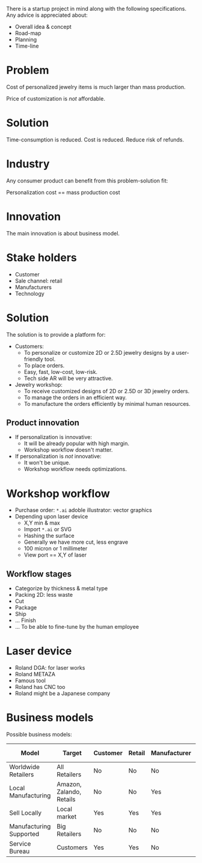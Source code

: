 There is a startup project in mind along with the following specifications. Any advice is appreciated about:

* Overall idea & concept
* Road-map
* Planning
* Time-line

# Problem

Cost of personalized jewelry items is much larger than mass production.

Price of customization is _not_ affordable.

# Solution

Time-consumption is reduced. Cost is reduced. Reduce risk of refunds.

# Industry

Any consumer product can benefit from this problem-solution fit:

Personalization cost == mass production cost

# Innovation

The main innovation is about business model.

# Stake holders

* Customer
* Sale channel: retail
* Manufacturers
* Technology

# Solution

The solution is to provide a platform for:

* Customers:
   * To personalize or customize 2D or 2.5D jewelry designs by a user-friendly tool.
   * To place orders.
   * Easy, fast, low-cost, low-risk.
   * Tech side AR will be very attractive.
* Jewelry workshop:
   * To receive customized designs of 2D or 2.5D or 3D jewelry orders.
   * To manage the orders in an efficient way.
   * To manufacture the orders efficiently by minimal human resources.

## Product innovation

* If personalization is innovative:
   * It will be already popular with high margin.
   * Workshop workflow doesn't matter.
* If personalization is _not_ innovative:
   * It won't be unique.
   * Workshop workflow needs optimizations.

# Workshop workflow

* Purchase order: `*.ai` adoble illustrator: vector graphics
* Depending upon laser device
   * X,Y min & max
   * Import `*.ai` or SVG
   * Hashing the surface
   * Generally we have more cut, less engrave
   * 100 micron or 1 millimeter
   * View port == X,Y of laser

## Workflow stages

   * Categorize by thickness & metal type
   * Packing 2D: less waste
   * Cut
   * Package
   * Ship
   * ... Finish
   * ... To be able to fine-tune by the human employee

# Laser device

* Roland DGA: for laser works
* Roland METAZA
* Famous tool
* Roland has CNC too
* Roland might be a Japanese company

# Business models

Possible business models:

| Model                   | Target                  | Customer | Retail | Manufacturer | Manu. Equipments | Manu. Tech | Channel Tech | Product | Market |
| ----------------------- | ----------------------- | -------- | ------ | ------------ | ---------------- | ---------- | ------------ | ------- | ------ |
| Worldwide Retailers     | All Retailers           | No       | No     | No           | No               | No         | Yes          | Yes     | Global |
| Local Manufacturing     | Amazon, Zalando, Retails | No       | No     | Yes          | Yes              | Yes        | Yes          | Yes     | Local  |
| Sell Locally            | Local market            | Yes      | Yes    | Yes          | Yes              | Yes        | Yes          | Yes     | Local  |
| Manufacturing Supported | Big Retailers           | No       | No     | No           | Yes              | Yes        | Yes          | Yes     | Global |
| Service Bureau          | Customers               | Yes      | Yes    | No           | No               | No         | Yes          | Yes     | Global |
